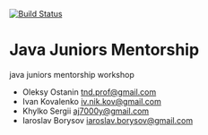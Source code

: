[![Build Status](https://travis-ci.org/nonothing/mentorship.svg?branch=spring-boot)](https://travis-ci.org/nonothing/mentorship)
# Java Juniors Mentorship
java juniors mentorship workshop
* Oleksy Ostanin <tnd.prof@gmail.com>
* Ivan Kovalenko <iv.nik.kov@gmail.com>
* Khylko Sergii <aj7000y@gmail.com>
* Iaroslav Borysov <iaroslav.borysov@gmail.com>

